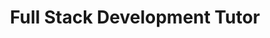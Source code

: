 ---
draft: false
name: "Raj Patel"
title: "Full Stack Development Tutor"
image: {
    src: "/avatars/tutor5.jpg",
    alt: "Raj Patel"
}
publishDate: "2024-02-05 13:00"
credentials:
  - "M.S. in Software Engineering, Georgia Tech"
  - "B.S. in Computer Science, University of Illinois"
  - "AWS Certified Solutions Architect"
  - "12 years industry experience"

specialties:
  - "Web Development"
  - "JavaScript/TypeScript"
  - "React & Node.js"
  - "Cloud Architecture"
  - "System Design"
  - "DevOps Practices"

availability:
  tuesday: "5:00 PM - 10:00 PM CST"
  wednesday: "5:00 PM - 10:00 PM CST"
  thursday: "5:00 PM - 10:00 PM CST"
  saturday: "9:00 AM - 5:00 PM CST"
  sunday: "9:00 AM - 5:00 PM CST"

rates:
  individual: "$90/hour"
  group: "$55/hour per student (2-4 students)"

languages:
  - "English (Native)"
  - "Hindi (Native)"
  - "Gujarati (Fluent)"

contact:
  email: "raj.patel@tutoring.com"
  phone: "+1 (555) 567-8901"
  zoom: "raj.patel.tutor"

bio: >
  Raj Patel combines extensive industry experience with a passion for teaching to help students master modern software development. His teaching approach focuses on practical, project-based learning that prepares students for real-world software engineering roles.

  With experience at both startups and major tech companies, Raj provides valuable insights into industry best practices and career development. He specializes in helping students build production-ready applications while understanding the underlying principles of software architecture.

achievements:
  - "Lead architect for several successful tech startups"
  - "Created popular GitHub repositories with 10K+ stars"
  - "Technical reviewer for three web development books"

testimonials:
  - author: "Tom H."
    text: "Raj's system design explanations are incredible. He helped me ace my tech interviews and land my dream job."
  - author: "Amy L."
    text: "Learning React was so much easier with Raj's guidance. His project-based approach really works!"
---